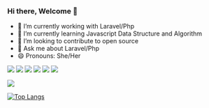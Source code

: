 ### Hi there, Welcome 👋
<!--✨
-->

- 🔭 I’m currently working with Laravel/Php
- 🌱 I’m currently learning Javascript Data Structure and Algorithm
- 👯 I’m looking to contribute to open source
- 💬 Ask me about Laravel/Php
- 😄 Pronouns: She/Her

![](https://img.shields.io/badge/Coding-PHP-informational?style=flat&logo=<LOGO_NAME>&logoColor=white&color=2bbc8a)
![](https://img.shields.io/badge/Coding-Javascipt-informational?style=flat&logo=<LOGO_NAME>&logoColor=white&color=2bbc8a)
![](https://img.shields.io/badge/Framework-Laravel-informational?style=flat&logo=<LOGO_NAME>&logoColor=white&color=2bbc8a)
![](https://img.shields.io/badge/Framework-VueJs-informational?style=flat&logo=<LOGO_NAME>&logoColor=white&color=2bbc8a)
![](https://img.shields.io/badge/Editor-VSCODE-informational?style=flat&logo=<LOGO_NAME>&logoColor=white&color=2bbc8a)
![](https://img.shields.io/badge/OS-Linux-informational?style=flat&logo=<LOGO_NAME>&logoColor=white&color=2bbc8a)

![](https://github-readme-stats.vercel.app/api?username=anny21&show_icons=true&theme=synthwave&hide_title=true)

[![Top Langs](https://github-readme-stats.vercel.app/api/top-langs/?username=anny21)](https://github.com/anny21/github-readme-stats)
